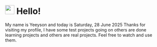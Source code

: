  <h1>
    <img src="https://emojis.slackmojis.com/emojis/images/1643510097/45343/hi.gif?1643510097" width="30"/> 
    Hello!
 </h1>
 <p>
    My name is Yeeyson and today is Saturday, 28 June 2025
    Thanks for visiting my profile, I have some test projects going on others are done learning projects and others are real projects.
    Feel free to watch and use them.
 </p>